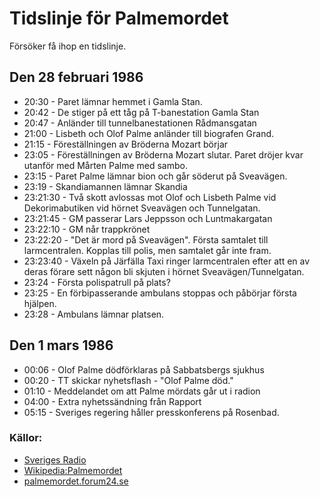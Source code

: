 # Tidslinje för Palmemordet

Försöker få ihop en tidslinje.

## Den 28 februari 1986

* 20:30 - Paret lämnar hemmet i Gamla Stan.
* 20:42 - De stiger på ett tåg på T-banestation Gamla Stan
* 20:47 - Anländer till tunnelbanestationen Rådmansgatan
* 21:00 - Lisbeth och Olof Palme anländer till biografen Grand.
* 21:15 - Föreställningen av Bröderna Mozart börjar
* 23:05 - Föreställningen av Bröderna Mozart slutar. Paret dröjer kvar utanför med Mårten Palme med sambo.
* 23:15 - Paret Palme lämnar bion och går söderut på Sveavägen.
* 23:19 - Skandiamannen lämnar Skandia
* 23:21:30 - Två skott avlossas mot Olof och Lisbeth Palme vid Dekorimabutiken vid hörnet Sveavägen och Tunnelgatan.
* 23:21:45 - GM passerar Lars Jeppsson och Luntmakargatan
* 23:22:10 - GM når trappkrönet
* 23:22:20 - "Det är mord på Sveavägen". Första samtalet till larmcentralen. Kopplas till polis, men samtalet går inte fram.
* 23:23:40 - Växeln på Järfälla Taxi ringer larmcentralen efter att en av deras förare sett någon bli skjuten i hörnet Sveavägen/Tunnelgatan.
* 23:24 - Första polispatrull på plats?
* 23:25 - En förbipasserande ambulans stoppas och påbörjar första hjälpen.
* 23:28 - Ambulans lämnar platsen.

## Den 1 mars 1986

* 00:06 - Olof Palme dödförklaras på Sabbatsbergs sjukhus
* 00:20 - TT skickar nyhetsflash - "Olof Palme död."
* 01:10 - Meddelandet om att Palme mördats går ut i radion
* 04:00 - Extra nyhetssändning från Rapport
* 05:15 - Sveriges regering håller presskonferens på Rosenbad.

### Källor:
* [Sveriges Radio](http://sverigesradio.se/sida/artikel.aspx?programid=83&artikel=6374142)
* [Wikipedia:Palmemordet](https://sv.wikipedia.org/wiki/Palmemordet)
* [palmemordet.forum24.se](http://palmemordet.forum24.se/palmemordet-about39.html)
